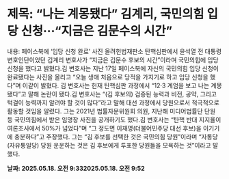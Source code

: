 # **제목: “나는 계몽됐다” 김계리, 국민의힘 입당 신청···“지금은 김문수의 시간”**

  내용: 페이스북에 ‘입당 신청 완료’ 사진 올려헌법재판소 탄핵심판에서 윤석열 전 대통령 변호인단이었던 김계리 변호사가 “지금은 김문수 후보의 시간”이라며 국민의힘에 입당 신청을 했다고 밝혔다.김 변호사는 지난 17일 페이스북에 자신의 국민의힘 입당 신청이 완료됐다는 사진을 올리고 “오늘 생애 처음으로 당적을 가지기로 하고 입당 신청을 했다”며 이같이 밝혔다. 김 변호사는 헌재 탄핵심판 과정에서 “12·3 계엄을 보고 나는 계몽됐다”고 말해 논란이 됐다.김 변호사는 “(김 후보의) 검증된 능력과 비전, 공약, 그리고 턱걸이 능력까지 알려야 할 것이 많다”라고 말해 대선 과정에서 당원으로서 적극적으로 활동할 것임을 알렸다. 그는 2021년 법률자문위원회 의원, 지난해 미디어법률단 단원 등 국민의힘에서 받은 임명장 사진을 공개하기도 했다.김 변호사는 “탄핵 반대 지지율이 여론조사에서 50%가 넘었다”며 “그 정도면 이재명(더불어민주당 대선 후보)을 이기기에 충분하다”고 주장했다. 그는 “김 후보를 선택한 것은 국민의힘 당원”이라며 “자통당(자유통일당) 당원 운운하는 것은 김 후보에게 투표한 당원들을 모욕하는 것”이라고 말했다.

  **날짜: 2025.05.18. 오전 9:332025.05.18. 오전 9:52**